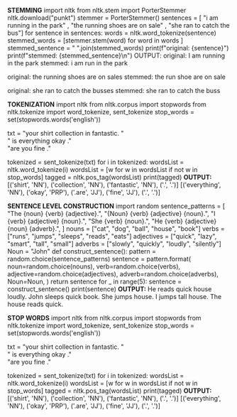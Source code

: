 ****STEMMING****
import nltk
from nltk.stem import PorterStemmer
nltk.download("punkt")
stemmer = PorterStemmer()
sentences = [ "i am running in the park" ,
              "the running shoes are on sale" ,
              "she ran to catch the bus"]
for sentence in sentences:
  words = nltk.word_tokenize(sentence)
  stemmed_words = [stemmer.stem(word) for word in words ]
  stemmed_sentence = " ".join(stemmed_words)
  print(f"original: {sentence}")
  print(f"stemmed: {stemmed_sentence}\n")
  OUTPUT: 
original: I am running in the park
stemmed: i am run in the park

original: the running shoes are on sales
stemmed: the run shoe are on sale

original: she ran to catch the busses
stemmed: she ran to catch the buss

****TOKENIZATION****
import nltk
from nltk.corpus import stopwords
from nltk.tokenize import word_tokenize, sent_tokenize
stop_words = set(stopwords.words('english'))

txt = "your shirt collection in fantastic. "\
      " is everything okay ." \
      "are you fine ."

tokenized = sent_tokenize(txt)
for i in tokenized:
	wordsList = nltk.word_tokenize(i)
	wordsList = [w for w in wordsList if not w in stop_words]
	tagged = nltk.pos_tag(wordsList)
	print(tagged)
**OUTPUT:**
[('shirt', 'NN'), ('collection', 'NN'), ('fantastic', 'NN'), ('.', '.')]
[('everything', 'NN'), ('okay', 'PRP'), ('.are', 'JJ'), ('fine', 'JJ'), ('.', '.')]

****SENTENCE LEVEL CONSTRUCTION****
import random
sentence_patterns = [
    "The {noun} {verb} {adjective}.",
    "{Noun} {verb} {adjective} {noun}.",
    "I {verb} {adjective} {noun}.",
    "She {verb} {noun}.",
    "He {verb} {adjective} {noun} {adverb}.",
]
nouns = ["cat", "dog", "ball", "house", "book"]
verbs = ["runs", "jumps", "sleeps", "reads", "eats"]
adjectives = ["quick", "lazy", "smart", "tall", "small"]
adverbs = ["slowly", "quickly", "loudly", "silently"]
Noun = "John"
def construct_sentence():
    pattern = random.choice(sentence_patterns)
    sentence = pattern.format(
        noun=random.choice(nouns),
        verb=random.choice(verbs),
        adjective=random.choice(adjectives),
        adverb=random.choice(adverbs),
        Noun=Noun,
    )
    return sentence
for _ in range(5):
    sentence = construct_sentence()
    print(sentence)
**OUTPUT:**
He reads quick house loudly.
John sleeps quick book.
She jumps house.
I jumps tall house.
The house reads quick.

****STOP WORDS****
import nltk
from nltk.corpus import stopwords
from nltk.tokenize import word_tokenize, sent_tokenize
stop_words = set(stopwords.words('english'))

txt = "your shirt collection in fantastic. "\
      " is everything okay ." \
      "are you fine ."

tokenized = sent_tokenize(txt)
for i in tokenized:
	wordsList = nltk.word_tokenize(i)
	wordsList = [w for w in wordsList if not w in stop_words]
	tagged = nltk.pos_tag(wordsList)
	print(tagged)
**OUTPUT:**
[('shirt', 'NN'), ('collection', 'NN'), ('fantastic', 'NN'), ('.', '.')]
[('everything', 'NN'), ('okay', 'PRP'), ('.are', 'JJ'), ('fine', 'JJ'), ('.', '.')]





